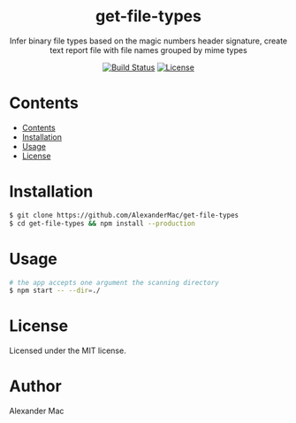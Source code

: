 <div align="center">
  <h1>get-file-types</h1>
  <p>Infer binary file types based on the magic numbers header signature, create text report file with file names grouped by mime types</p>
  <p>
    <a href="https://github.com/alexandermac/get-file-types/actions/workflows/ci.yml?query=branch%3Amaster"><img src="https://github.com/alexandermac/get-file-types/actions/workflows/ci.yml/badge.svg" alt="Build Status"></a>
    <a href="LICENSE"><img src="https://img.shields.io/github/license/alexandermac/nodejs-app-template.svg" alt="License"></a>
  </p>
</div>

# Contents
- [Contents](#contents)
- [Installation](#installation)
- [Usage](#usage)
- [License](#license)

# Installation
```sh
$ git clone https://github.com/AlexanderMac/get-file-types
$ cd get-file-types && npm install --production
```

# Usage
```bash
# the app accepts one argument the scanning directory
$ npm start -- --dir=./
```

# License
Licensed under the MIT license.

# Author
Alexander Mac
